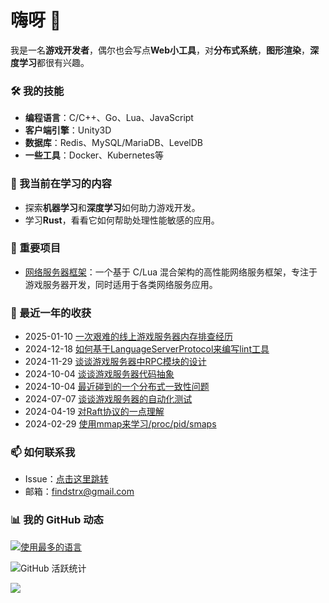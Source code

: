 # 嗨呀 👋

我是一名**游戏开发者**，偶尔也会写点**Web小工具**，对**分布式系统**，**图形渲染**，**深度学习**都很有兴趣。

### 🛠️ 我的技能
- **编程语言**：C/C++、Go、Lua、JavaScript
- **客户端引擎**：Unity3D
- **数据库**：Redis、MySQL/MariaDB、LevelDB
- **一些工具**：Docker、Kubernetes等

### 🌱 我当前在学习的内容
- 探索**机器学习**和**深度学习**如何助力游戏开发。
- 学习**Rust**，看看它如何帮助处理性能敏感的应用。

### 🚀 重要项目
- [网络服务器框架](https://github.com/findstr/silly)：一个基于 C/Lua 混合架构的高性能网络服务框架，专注于游戏服务器开发，同时适用于各类网络服务应用。

### 📅 最近一年的收获
- 2025-01-10 [一次艰难的线上游戏服务器内存排查经历](https://blog.gotocoding.com/archives/1960)
- 2024-12-18 [如何基于LanguageServerProtocol来编写lint工具](https://blog.gotocoding.com/archives/1947)
- 2024-11-29 [谈谈游戏服务器中RPC模块的设计](https://blog.gotocoding.com/archives/1943)
- 2024-10-04 [谈谈游戏服务器代码抽象](https://blog.gotocoding.com/archives/1923)
- 2024-10-04 [最近碰到的一个分布式一致性问题](https://blog.gotocoding.com/archives/1914)
- 2024-07-07 [谈谈游戏服务器的自动化测试](https://blog.gotocoding.com/archives/1898)
- 2024-04-19 [对Raft协议的一点理解](https://blog.gotocoding.com/archives/1881)
- 2024-02-29 [使用mmap来学习/proc/pid/smaps](https://blog.gotocoding.com/archives/1862)
### 📫 如何联系我
- Issue：[点击这里跳转](https://github.com/findstr/findstr/issues)
- 邮箱：[findstrx@gmail.com](mailto:findstrx@gmail.com)
### 📊 我的 GitHub 动态
[![使用最多的语言](https://github-readme-stats.vercel.app/api/top-langs/?username=findstr&layout=compact)](findstr)

![GitHub 活跃统计](https://github-readme-stats.vercel.app/api?username=findstr&show_icons=true&theme=radical)

![](https://visitor-badge.glitch.me/badge?page_id=findstr.findstr)


